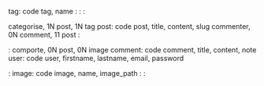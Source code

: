 tag: code tag, name
:
:
:

categorise, 1N post, 1N tag
post: code post, title, content, slug
commenter, 0N comment, 11 post
:

:
comporte, 0N post, 0N image
comment: code comment, title, content, note
user: code user, firstname, lastname, email, password

:
image: code image, name, image_path
:
: